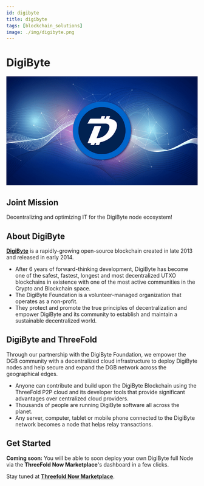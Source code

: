 ```yaml
---
id: digibyte
title: digibyte
tags: [blockchain_solutions]
image: ./img/digibyte.png
---
```


# DigiByte

![](./img/digibyte_header.png)
<br/>

## Joint Mission

Decentralizing and optimizing IT for the DigiByte node ecosystem!

## About DigiByte

**[DigiByte](https://digibyte.io/)** is a rapidly-growing open-source blockchain created in late 2013 and released in early 2014.

- After 6 years of forward-thinking development, DigiByte has become one of the safest, fastest, longest and most decentralized UTXO blockchains in existence with one of the most active communities in the Crypto and Blockchain space.
- The DigiByte Foundation is a volunteer-managed organization that operates as a non-profit.
- They protect and promote the true principles of decentralization and empower DigiByte and its community to establish and maintain a sustainable decentralized world.

## DigiByte and ThreeFold

Through our partnership with the DigiByte Foundation, we empower the DGB community with a decentralized cloud infrastructure to deploy DigiByte nodes and help secure and expand the DGB network across the geographical edges. 

- Anyone can contribute and build upon the DigiByte Blockchain using the ThreeFold P2P cloud and its developer tools that provide significant advantages over centralized cloud providers.
- Thousands of people are running DigiByte software all across the planet.
- Any server, computer, tablet or mobile phone connected to the DigiByte network becomes a node that helps relay transactions.

## Get Started 

**Coming soon:** You will be able to soon deploy your own DigiByte full Node via the **ThreeFold Now Marketplace**'s dashboard in a few clicks.

Stay tuned at **[Threefold Now Marketplace](https://marketplace.threefold.io)**.
